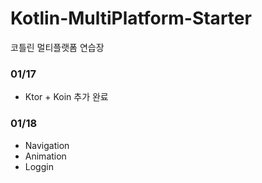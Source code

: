 # Kotlin-MultiPlatform-Starter
코틀린 멀티플랫폼 연습장

### 01/17
+ Ktor + Koin 추가 완료

### 01/18
+ Navigation
+ Animation
+ Loggin
